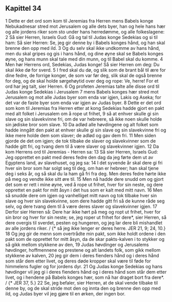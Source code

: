 ## Kapittel 34

1 Dette er det ord som kom til Jeremias fra Herren mens Babels konge Nebukadnesar stred mot Jerusalem og alle dets byer, han og hele hans hær og alle jordens riker som sto under hans herredømme, og alle folkeslagene:
2 Så sier Herren, Israels Gud: Gå og tal til Judas konge Sedekias og si til ham: Så sier Herren: Se, jeg gir denne by i Babels konges hånd, og han skal brenne den opp med ild.
3 Og du selv skal ikke undkomme av hans hånd, men du skal gripes og gis i hans hånd, og dine øyne skal se Babels konges øyne, og hans munn skal tale med din munn, og til Babel skal du komme.
4 Men hør Herrens ord, Sedekias, Judas konge! Så sier Herren om deg: Du skal ikke dø for sverd.
5 I fred skal du dø, og slik som de brant bål til ære for dine fedre, de forrige konger, de som var før deg, slik skal de også brenne for deg, og de skal holde sørgehøytid over deg og rope: Ve, herre! For et ord har jeg talt, sier Herren.
6 Og profeten Jeremias talte alle disse ord til Judas konge Sedekias i Jerusalem
7 mens Babels konges hær stred mot Jerusalem og mot alle Judas byer som enda var igjen, Lakis og Aseka; for det var de faste byer som enda var igjen av Judas byer.
8 Dette er det ord som kom til Jeremias fra Herren etter at kong Sedekias hadde gjort en pakt med alt folket i Jerusalem om å rope ut frihet,
9 så at enhver skulle gi sin slave og sin slavekvinne fri, om de var hebreere, så ikke noen skulle holde sin jødiske bror som slave.
10 Da adlød alle høvdingene og alt folket som hadde inngått den pakt at enhver skulle gi sin slave og sin slavekvinne fri og ikke mere holde dem som slaver; de adlød og gav dem fri.
11 Men siden gjorde de det om igjen; de tok tilbake de slaver og slavekvinner som de hadde gitt fri, og tvang dem til å være slaver og slavekvinner igjen.
12 Da kom Herrens ord til Jeremias - Herren sa:
13 Så sier Herren, Israels Gud: Jeg opprettet en pakt med deres fedre den dag da jeg førte dem ut av Egyptens land, av slavehuset, og jeg sa:
14 I det syvende år skal dere gi fri hver sin bror som har solgt seg til deg, om han er hebreer; han skal tjene deg i seks år, og så skal du la ham gå fri fra deg. Men deres fedre hørte ikke på meg og vendte ikke sitt øre til.
15 Men nå hadde dere snudd om og gjort det som er rett i mine øyne, ved å rope ut frihet, hver for sin neste, og dere opprettet en pakt for mitt åsyn i det hus som er kalt med mitt navn.
16 Men så snudde dere om igjen og vanhelliget mitt navn og tok tilbake hver sin slave og hver sin slavekvinne, som dere hadde gitt fri så de kunne råde seg selv, og dere tvang dem til å være deres slaver og slavekvinner igjen.
17 Derfor sier Herren så: Dere har ikke hørt på meg og ropt ut frihet, hver for sin bror og hver for sin neste; se, jeg roper ut frihet for dere*, sier Herren, så dere overgis til sverdet, pesten og hungeren, og jeg lar dere bli mishandlet av alle jordens riker. / {* så jeg ikke lenger er deres herre. JER 21, 9; 24, 10.}
18 Og jeg gir de menn som overtrådte min pakt, som ikke holdt ordene i den pakt som de opprettet for mitt åsyn, da de skar pakts-kalven i to stykker og så gikk mellom stykkene av den,
19 Judas høvdinger og Jerusalems høvdinger, hoffmennene og prestene og alt landets folk, som gikk mellom stykkene av kalven,
20 jeg gir dem i deres fienders hånd og i deres hånd som står dem etter livet, og deres døde kropper skal være til føde for himmelens fugler og for jordens dyr.
21 Og Judas konge Sedekias og hans høvdinger vil jeg gi i deres fienders hånd og i deres hånd som står dem etter livet, og i hendene på Babels konges hær, som nå har draget bort fra dere*. / {* JER 37, 5.}
22 Se, jeg befaler, sier Herren, at de skal vende tilbake til denne by, og de skal stride mot den og innta den og brenne den opp med ild, og Judas byer vil jeg gjøre til en ørken, der ingen bor.
